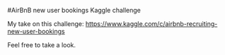 #AirBnB new user bookings Kaggle challenge

My take on this challenge: https://www.kaggle.com/c/airbnb-recruiting-new-user-bookings

Feel free to take a look.
